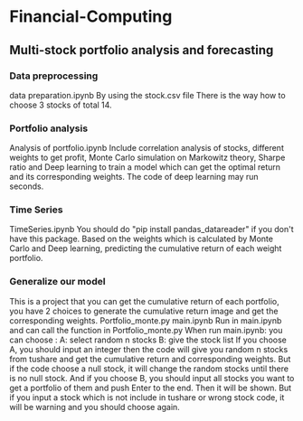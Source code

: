 # Financial-Computing
## Multi-stock portfolio analysis and forecasting

### Data preprocessing
data preparation.ipynb
By using the stock.csv file 
There is the way how to choose 3 stocks of total 14.

### Portfolio analysis
Analysis of portfolio.ipynb
Include correlation analysis of stocks, different weights to get profit, Monte Carlo simulation on Markowitz theory, Sharpe ratio and Deep learning to train a model which can get the optimal return and its corresponding weights.
The code of deep learning may run seconds.


### Time Series
TimeSeries.ipynb
You should do "pip install pandas_datareader" if you don't have this package.
Based on the weights which is calculated by Monte Carlo and Deep learning, predicting the cumulative return of each weight portfolio.

### Generalize our model
This is a project that you can get the cumulative return of each portfolio, you have 2 choices to generate the cumulative return image and get the corresponding weights.
Portfolio_monte.py
main.ipynb
Run in main.ipynb and can call the function in Portfolio_monte.py
When run main.ipynb:
you can choose : A: select random n stocks
                 B: give the stock list
If you choose A, you should input an integer then the code will give you random n stocks from tushare and get the cumulative return and corresponding weights.
But if the code choose a null stock, it will change the random stocks until there is no null stock.
And if you choose B, you should input all stocks you want to get a portfolio of them and push Enter to the end. Then it will be shown.
But if you input a stock which is not include in tushare or wrong stock code, it will be warning and you should choose again.
